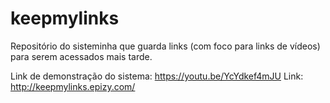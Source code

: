 # keepmylinks
Repositório do sisteminha que guarda links (com foco para links de vídeos) para serem acessados mais tarde.

Link de demonstração do sistema: https://youtu.be/YcYdkef4mJU
Link: http://keepmylinks.epizy.com/
